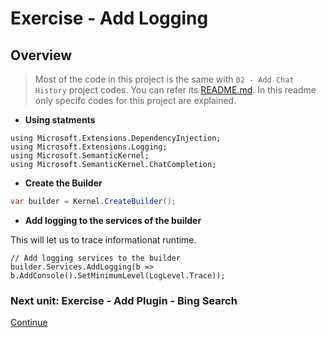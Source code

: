 ﻿# Exercise - Add Logging

## Overview

> Most of the code in this project is the same with `02 - Add Chat History` project codes. You can refer its [README.md](../02%20-%20Add%20Chat%20History/README.md). In this readme only specifc codes for this project are explained.

- **Using statments**

```Csharp
using Microsoft.Extensions.DependencyInjection;
using Microsoft.Extensions.Logging;
using Microsoft.SemanticKernel;
using Microsoft.SemanticKernel.ChatCompletion;
```

- **Create the Builder**

```csharp
var builder = Kernel.CreateBuilder();
```

- **Add logging to the services of the builder**

This will let us to trace informationat runtime.

```Csharp
// Add logging services to the builder
builder.Services.AddLogging(b => b.AddConsole().SetMinimumLevel(LogLevel.Trace));
```

### Next unit: Exercise - Add Plugin - Bing Search

[Continue](../05%20-%20Add%20Plugin%20%28Bing%20Search%29/README.md)